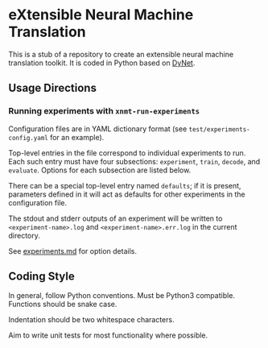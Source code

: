 eXtensible Neural Machine Translation
=====================================

This is a stub of a repository to create an extensible neural machine translation toolkit.
It is coded in Python based on [DyNet](http://github.com/clab/dynet).

Usage Directions
----------------

### Running experiments with `xnmt-run-experiments`

Configuration files are in YAML dictionary format (see `test/experiments-config.yaml`
for an example).

Top-level entries in the file correspond to individual experiments to run. Each
such entry must have four subsections: `experiment`, `train`, `decode`,
and `evaluate`. Options for each subsection are listed below.

There can be a special top-level entry named `defaults`; if it is
present, parameters defined in it will act as defaults for other experiments
in the configuration file.

The stdout and stderr outputs of an experiment will be written to `<experiment-name>.log`
and `<experiment-name>.err.log` in the current directory.

See [experiments.md](experiments.md) for option details.

Coding Style
------------

In general, follow Python conventions. Must be Python3 compatible. Functions should be snake case.

Indentation should be two whitespace characters.

Aim to write unit tests for most functionality where possible.
